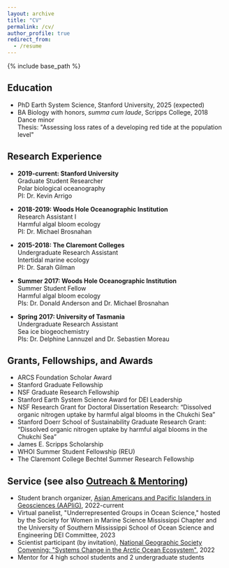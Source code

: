 ```yaml
---
layout: archive
title: "CV"
permalink: /cv/
author_profile: true
redirect_from:
  - /resume
---
```


{% include base_path %}

## Education
* PhD Earth System Science, Stanford University, 2025 (expected)
* BA Biology with honors, _summa cum laude_, Scripps College, 2018 \
Dance minor \
Thesis: "Assessing loss rates of a developing red tide at the population level"

## Research Experience
* __2019-current: Stanford University__ \
Graduate Student Researcher \
Polar biological oceanography \
PI: Dr. Kevin Arrigo 

* __2018-2019: Woods Hole Oceanographic Institution__ \
Research Assistant I \
Harmful algal bloom ecology \
PI: Dr. Michael Brosnahan

* __2015-2018: The Claremont Colleges__ \
Undergraduate Research Assistant \
Intertidal marine ecology \
PI: Dr. Sarah Gilman

* __Summer 2017: Woods Hole Oceanographic Institution__ \
Summer Student Fellow \
Harmful algal bloom ecology \
PIs: Dr. Donald Anderson and Dr. Michael Brosnahan

* __Spring 2017: University of Tasmania__ \
Undergraduate Research Assistant \
Sea ice biogeochemistry \
PIs: Dr. Delphine Lannuzel and Dr. Sebastien Moreau


## Grants, Fellowships, and Awards
* ARCS Foundation Scholar Award
* Stanford Graduate Fellowship
* NSF Graduate Research Fellowship
* Stanford Earth System Science Award for DEI Leadership
* NSF Research Grant for Doctoral Dissertation Research: “Dissolved organic nitrogen uptake by harmful algal blooms in the Chukchi Sea”
* Stanford Doerr School of Sustainability Graduate Research Grant: “Dissolved organic nitrogen uptake by harmful algal blooms in the Chukchi Sea”
* James E. Scripps Scholarship
* WHOI Summer Student Fellowship (REU)
* The Claremont College Bechtel Summer Research Fellowship


## Service (see also [Outreach & Mentoring](https://slim8288.github.io/mentoring))
* Student branch organizer, [Asian Americans and Pacific Islanders in Geosciences (AAPIiG)](https://www.aapigeosci.org), 2022-current
* Virtual panelist, "Underrepresented Groups in Ocean Science," hosted by the Society for Women in Marine Science Mississippi Chapter and the University of Southern Mississippi School of Ocean Science and Engineering DEI Committee, 2023
* Scientist participant (by invitation), [National Geographic Society Convening: "Systems Change in the Arctic Ocean Ecosystem"](https://www.nationalgeographic.com/environment/topic/perpetual-planet), 2022
* Mentor for 4 high school students and 2 undergraduate students
